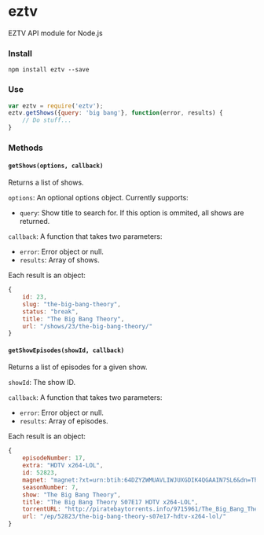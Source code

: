 eztv
========

EZTV API module for Node.js



### Install

`npm install eztv --save`



### Use

```js
var eztv = require('eztv');
eztv.getShows({query: 'big bang'}, function(error, results) {
	// Do stuff...
}
```



### Methods


#### `getShows(options, callback)`

Returns a list of shows.

`options`: An optional options object. Currently supports:

- `query`: Show title to search for. If this option is ommited, all shows are returned.

`callback`: A function that takes two parameters:

- `error`: Error object or null.
- `results`: Array of shows. 

Each result is an object:

```js
{
	id: 23,
	slug: "the-big-bang-theory",
	status: "break",
	title: "The Big Bang Theory",
	url: "/shows/23/the-big-bang-theory/"
}
```



#### `getShowEpisodes(showId, callback)`

Returns a list of episodes for a given show.

`showId`: The show ID.

`callback`: A function that takes two parameters:

- `error`: Error object or null.
- `results`: Array of episodes.

Each result is an object:

```js
{
	episodeNumber: 17,
	extra: "HDTV x264-LOL",
	id: 52823,
	magnet: "magnet:?xt=urn:btih:64DZYZWMUAVLIWJUXGDIK4QGAAIN7SL6&dn=The.Big.Bang.Theory.S07E17.HDTV.x264-LOL&tr=udp://tracker.openbittorrent.com:80&tr=udp://tracker.publicbt.com:80&tr=udp://tracker.istole.it:80&tr=udp://open.demonii.com:80&tr=udp://tracker.coppersurfer.tk:80",
	seasonNumber: 7,
	show: "The Big Bang Theory",
	title: "The Big Bang Theory S07E17 HDTV x264-LOL",
	torrentURL: "http://piratebaytorrents.info/9715961/The_Big_Bang_Theory_S07E17_HDTV_x264-LOL.9715961.TPB.torrent",
	url: "/ep/52823/the-big-bang-theory-s07e17-hdtv-x264-lol/"
}
```
